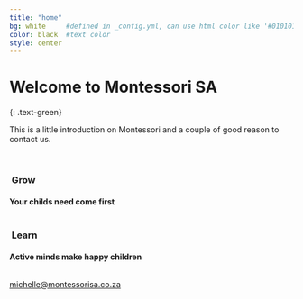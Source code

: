 ```yaml
---
title: "home"
bg: white     #defined in _config.yml, can use html color like '#010101'
color: black  #text color
style: center
---
```


# Welcome to Montessori SA
{: .text-green}


This is a little introduction on Montessori and a couple of good reason to contact us.

<br>

<div class="container">
  <div class="row">
    <div class="column half">
      <h3 class="text-purple"><i class="fa fa-cog text-grey"></i>&nbsp;Grow</h3>
      <h4>Your childs need come first</h4>
    </div>
    <div class="column half">
      <h3 class="text-purple"><i class="fa fa-leaf text-grey"></i>&nbsp;Learn</h3>
      <h4>Active minds make happy children</h4>
    </div>
  </div>
</div>


<michelle@montessorisa.co.za>
